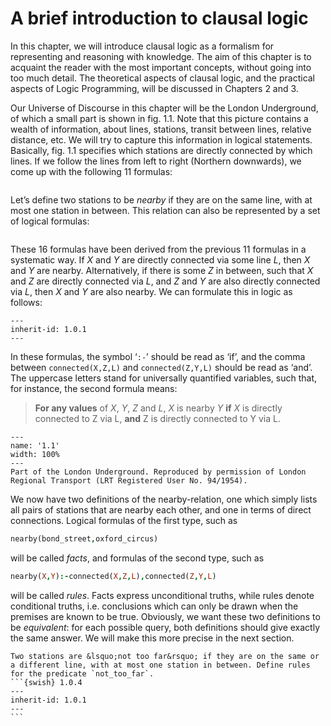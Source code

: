 <!--H2: Chapter 1-->
# A brief introduction to clausal logic #

In this chapter, we will introduce clausal logic as a formalism for representing and reasoning with knowledge. The aim of this chapter is to acquaint the reader with the most important concepts, without going into too much detail. The theoretical aspects of clausal logic, and the practical aspects of Logic Programming, will be discussed in Chapters 2 and 3.

Our Universe of Discourse in this chapter will be the London Underground, of which a small part is shown in fig. 1.1. Note that this picture contains a wealth of information, about lines, stations, transit between lines, relative distance, etc. We will try to capture this information in logical statements. Basically, fig. 1.1 specifies which stations are directly connected by which lines. If we follow the lines from left to right (Northern downwards), we come up with the following 11 formulas:
```{swish} 1.0.1
```
Let&rsquo;s define two stations to be *nearby* if they are on the same line, with at most one station in between. This relation can also be represented by a set of logical formulas:
```{swish} 1.0.2
```
These 16 formulas have been derived from the previous 11 formulas in a systematic way. If *X* and *Y* are directly connected via some line *L*, then *X* and *Y* are nearby. Alternatively, if there is some *Z* in between, such that *X* and *Z* are directly connected via *L*, and *Z* and *Y* are also directly connected via *L*, then *X* and *Y* are also nearby. We can formulate this in logic as follows:
```{swish} 1.0.3
---
inherit-id: 1.0.1
---
```
In these formulas, the symbol &lsquo;`:-`&rsquo; should be read as &lsquo;if&rsquo;, and the comma between `connected(X,Z,L)` and `connected(Z,Y,L)` should be read as &lsquo;and&rsquo;. The uppercase letters stand for universally quantified variables, such that, for instance, the second formula means:

> **For any values** of *X*, *Y*, *Z* and *L*, *X* is nearby *Y* **if** *X* is directly connected to Z via L, **and** Z is directly connected to Y via L.

```{figure} /src/fig/part_i/image002.svg
---
name: '1.1'
width: 100%
---
Part of the London Underground. Reproduced by permission of London Regional Transport (LRT Registered User No. 94/1954).
```

We now have two definitions of the nearby-relation, one which simply lists all pairs of stations that are nearby each other, and one in terms of direct connections. Logical formulas of the first type, such as
```Prolog
nearby(bond_street,oxford_circus)
```
will be called *facts*, and formulas of the second type, such as
```Prolog
nearby(X,Y):-connected(X,Z,L),connected(Z,Y,L)
```
will be called *rules*. Facts express unconditional truths, while rules denote conditional truths, i.e. conclusions which can only be drawn when the premises are known to be true. Obviously, we want these two definitions to be *equivalent*: for each possible query, both definitions should give exactly the same answer. We will make this more precise in the next section.

````{exercise} 1.1
Two stations are &lsquo;not too far&rsquo; if they are on the same or a different line, with at most one station in between. Define rules for the predicate `not_too_far`.
```{swish} 1.0.4
---
inherit-id: 1.0.1
---
```
````
